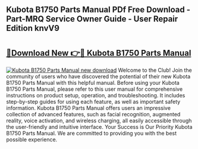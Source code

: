 ## Kubota B1750 Parts Manual PDf Free Download - Part-MRQ Service Owner Guide - User Repair Edition knvV9

# <h2><a href="http://bc90842.oget.top/?id=Kubota+B1750+Parts+Manual">🔗Download New 👉🔴 Kubota B1750 Parts Manual</a></h2>

[![Kubota B1750 Parts Manual new download](https://i.imgur.com/5g1atiW.png)](http://bc90842.oget.top/?id=Kubota+B1750+Parts+Manual)
Welcome to the Club! Join the community of users who have discovered the potential of their new Kubota B1750 Parts Manual with this helpful manual. Before using your Kubota B1750 Parts Manual, please refer to this user manual for comprehensive instructions on product setup, operation, and troubleshooting. It includes step-by-step guides for using each feature, as well as important safety information. Kubota B1750 Parts Manual offers users an impressive collection of advanced features, such as facial recognition, augmented reality, voice activation, and wireless charging, all easily accessible through the user-friendly and intuitive interface. Your Success is Our Priority Kubota B1750 Parts Manual. We are committed to providing you with the best possible experience.
